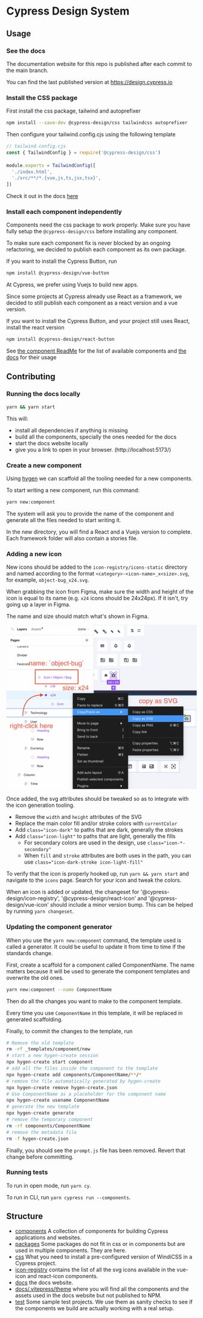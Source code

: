 # Cypress Design System

## Usage

### See the docs

The documentation website for this repo is published after each commit to the main branch.

You can find the last published version at https://design.cypress.io

### Install the CSS package

First install the css package, tailwind and autoprefixer

```bash
npm install --save-dev @cypress-design/css tailwindcss autoprefixer
```

Then configure your tailwind.config.cjs using the following template

```js
// tailwind.config.cjs
const { TailwindConfig } = require('@cypress-design/css')

module.exports = TailwindConfig([
  './index.html',
  './src/**/*.{vue,js,ts,jsx,tsx}',
])
```

Check it out in the docs [here](./css)

### Install each component independently

Components need the css package to work properly. Make sure you have fully setup the `@cypress-design/css` before installing any component.

To make sure each component fix is never blocked by an ongoing refactoring, we decided to publish each component as its own package.

If you want to install the Cypress Button, run

```bash
npm install @cypress-design/vue-button
```

At Cypress, we prefer using Vuejs to build new apps.

Since some projects at Cypress already use React as a framework, we decided to still publish each component as a react version and a vue version.

If you want to install the Cypress Button, and your project still uses React, install the react version

```bash
npm install @cypress-design/react-button
```

See [the component ReadMe](./components/) for the list of available components and [the docs](https://cypress-design.vercel.app) for their usage

## Contributing

### Running the docs locally

```bash
yarn && yarn start
```

This will:

- install all dependencies if anything is missing
- build all the components, specially the ones needed for the docs
- start the docs website locally
- give you a link to open in your browser. (http://localhost:5173/)

### Create a new component

Using [hygen](https://hygen.io) we can scaffold all the tooling needed for a new components.

To start writing a new component, run this command:

```bash
yarn new:component
```

The system will ask you to provide the name of the component and generate all the files needed to start writing it.

In the new directory, you will find a React and a Vuejs version to complete. Each framework folder will also contain a stories file.

### Adding a new icon

New icons should be added to the `icon-registry/icons-static` directory and named according to the format `<category>-<icon-name>_x<size>.svg`, for example, `object-bug_x24.svg`.

When grabbing the icon from Figma, make sure the width and height of the icon is equal to its name (e.g. `x24` icons should be 24x24px). If it isn't, try going up a layer in Figma.

The name and size should match what's shown in Figma.

![image](copy-svg.png)

Once added, the svg attributes should be tweaked so as to integrate with the icon generation tooling.

- Remove the `width` and `height` attributes of the SVG
- Replace the main color fill and/or stroke colors with `currentColor`
- Add `class="icon-dark"` to paths that are dark, generally the strokes
- Add `class="icon-light"` to paths that are light, generally the fills
  - For secondary colors are used in the design, use `class="icon-*-secondary"`
  - When `fill` and `stroke` attributes are both uses in the path, you can use `class="icon-dark-stroke icon-light-fill"`

To verify that the icon is properly hooked up, run `yarn && yarn start` and navigate to the `icons` page. Search for your icon and tweak the colors.

When an icon is added or updated, the changeset for '@cypress-design/icon-registry', '@cypress-design/react-icon' and '@cypress-design/vue-icon' should include a minor version bump. This can be helped by running `yarn changeset`.

### Updating the component generator

When you use the `yarn new:component` command, the template used is called a generator. It could be useful to update it from time to time if the standards change.

First, create a scaffold for a component called ComponentName. The name matters because it will be used to generate the component templates and overwrite the old ones.

```bash
yarn new:component --name ComponentName
```

Then do all the changes you want to make to the component template.

Every time you use `ComponentName` in this template, it will be replaced in generated scaffolding.

Finally, to commit the changes to the template, run

```bash
# Remove the old template
rm -rf _templates/component/new
# start a new hygen-create session
npx hygen-create start component
# add all the files inside the component to the template
npx hygen-create add components/ComponentName/**/*
# remove the file automatically generated by hygen-create
npx hygen-create remove hygen-create.json
# Use ComponentName as a placeholder for the component name
npx hygen-create usename ComponentName
# generate the new template
npx hygen-create generate
# remove the temporary component
rm -rf components/ComponentName
# remove the metadata file
rm -f hygen-create.json
```

Finally, you should see the `prompt.js` file has been removed. Revert that change before committing.

### Running tests

To run in open mode, run `yarn cy`.

To run in CLI, run `yarn cypress run --components`.

## Structure

- [components](./components/) A collection of components for building Cypress applications and websites.
- [packages](./packages/) Some packages do not fit in css or in components but are used in multiple components. They are here.
- [css](./css/) What you need to install a pre-configured version of WindiCSS in a Cypress project.
- [icon-registry](./icon-registry/) contains the list of all the svg icons available in the vue-icon and react-icon components.
- [docs](./docs/) the docs website.
- [docs/.vitepress/theme](./docs/.vitepress/theme) where you will find all the components and the assets used in the docs website but not published to NPM.
- [test](./test/) Some sample test projects. We use them as sanity checks to see if the components we build are actually working with a real setup.
